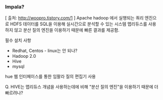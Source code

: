 ### Impala?

[ 출처: http://woopro.tistory.com/1 ]
Apache hadoop 에서 실행되는 쿼리 엔진으로 HDFS 데이터를 SQL을 이용해 실시간으로 분석할 수 있는 시스템
맵리듀스를 사용하지 않고 분산 질의 엔진을 이용하기 때문에 빠른 결과를 제공함.

필수 설치 사항
* Redhat, Centos  - linux는 안 되나?
* Hadoop 2.0
* Hive
* mysql 

hue 웹 인터페이스를 통한 임팔라 질의 편집기 사용

Q. HIVE는 맵리듀스 개념을 사용하는데에 비해 "분산 질의 엔진"을 이용하기 때문에 더 빠르려나?

